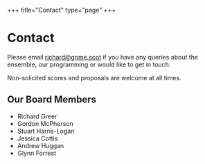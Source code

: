 +++
title="Contact"
type="page"
+++

# Contact

Please email [richard@gnme.scot](mailto:richard@gnme.scot) if you have any queries about the ensemble, our programming or would like to get in touch.

Non-solicited scores and proposals are welcome at all times.

## Our Board Members

* Richard Greer
* Gordon McPherson
* Stuart Harris-Logan
* Jessica Cottis
* Andrew Huggan
* Glynn Forrest

